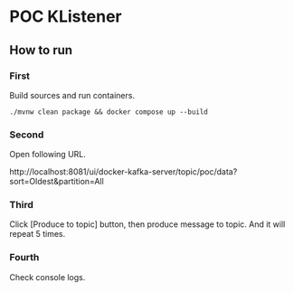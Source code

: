 POC KListener
=============

How to run
----------

### First
Build sources and run containers.

```shell
./mvnw clean package && docker compose up --build
```

### Second
Open following URL.

http://localhost:8081/ui/docker-kafka-server/topic/poc/data?sort=Oldest&partition=All

### Third
Click [Produce to topic] button, then produce message to topic.
And it will repeat 5 times.

### Fourth
Check console logs.
